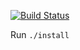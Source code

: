 [![Build Status](https://travis-ci.org/rsolomakhin/dotfiles.svg?branch=master)](https://travis-ci.org/rsolomakhin/dotfiles)

Run `./install`
